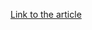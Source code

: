 [Link to the article](https://thehackernews.com/2025/09/shadowv2-botnet-exploits-misconfigured.html)
